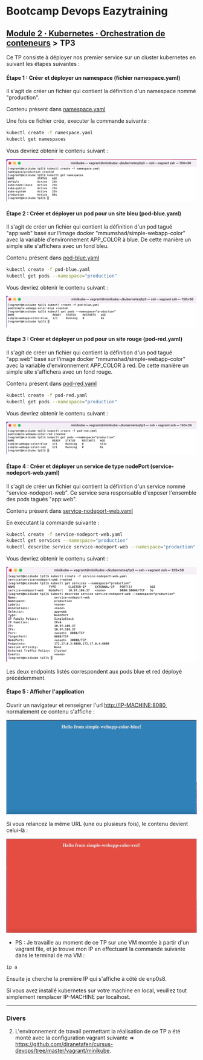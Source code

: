 # Bootcamp Devops Eazytraining

## [Module 2 · Kubernetes · Orchestration de conteneurs](https://github.com/jeandonaldroselin/eazytraining-devops-bootcamp-kubernetes) > TP3

Ce TP consiste à déployer nos premier service sur un cluster kubernetes en suivant les étapes suivantes : 

#### Étape 1 : Créer et déployer un namespace (fichier namespace.yaml)

Il s'agit de créer un fichier qui contient la définition d'un namespace nommé "production".

Contenu présent dans [namespace.yaml](./namespace.yaml)

Une fois ce fichier crée, executer la commande suivante : 

```bash
kubectl create -f namespace.yaml
kubectl get namespaces
```

Vous devriez obtenir le contenu suivant :

![1-k8s-service.png](1-k8s-service.png)

#### Étape 2 : Créer et déployer un pod pour un site bleu (pod-blue.yaml)

Il s'agit de créer un fichier qui contient la définition d'un pod tagué "app:web" basé sur l'image docker "mmumshad/simple-webapp-color" avec la variable d'environnement APP_COLOR à blue. De cette manière un simple site s'affichera avec un fond bleu.

Contenu présent dans [pod-blue.yaml](./pod-blue.yaml)

```bash
kubectl create -f pod-blue.yaml
kubectl get pods --namespace="production"
```

Vous devriez obtenir le contenu suivant :

![2-k8s-service.png](2-k8s-service.png)

#### Étape 3 : Créer et déployer un pod pour un site rouge (pod-red.yaml)

Il s'agit de créer un fichier qui contient la définition d'un pod tagué "app:web" basé sur l'image docker "mmumshad/simple-webapp-color" avec la variable d'environnement APP_COLOR à red. De cette manière un simple site s'affichera avec un fond rouge.

Contenu présent dans [pod-red.yaml](./pod-red.yaml)

```bash
kubectl create -f pod-red.yaml
kubectl get pods --namespace="production"
```

Vous devriez obtenir le contenu suivant :

![3-k8s-service.png](3-k8s-service.png)

#### Étape 4 : Créer et déployer un service de type nodePort (service-nodeport-web.yaml)

Il s'agit de créer un fichier qui contient la définition d'un service nommé "service-nodeport-web". Ce service sera responsable d'exposer l'ensemble des pods tagués "app:web".

Contenu présent dans [service-nodeport-web.yaml](./service-nodeport-web.yaml)

En executant la commande suivante : 

```bash
kubectl create -f service-nodeport-web.yaml
kubectl get services --namespace="production"
kubectl describe service service-nodeport-web --namespace="production"
```

Vous devriez obtenir le contenu suivant :

![4-k8s-service.png](4-k8s-service.png)

Les deux endpoints listés correspondent aux pods blue et red déployé précédemment.

#### Étape 5 : Afficher l'application

Ouvrir un navigateur et renseigner l'url [http://IP-MACHINE:8080](http://IP-MACHINE:8080), normalement ce contenu s'affiche :

![pod exposé blue](./1-simple-webapp-color-pod-browser-blue.png)

Si vous relancez la même URL (une ou plusieurs fois), le contenu devient celui-là :

![pod exposé red](./1-simple-webapp-color-pod-browser-red.png)


- PS : Je travaille au moment de ce TP sur une VM montée à partir d'un vagrant file, et je trouve mon IP en effectuant la commande suivante dans le terminal de ma VM : 

```bash
ip a
```

Ensuite je cherche la première IP qui s'affiche à côté de enp0s8. 

Si vous avez installé kubernetes sur votre machine en local, veuillez tout simplement remplacer IP-MACHINE par localhost.


----

### Divers

2) L'environnement de travail permettant la réalisation de ce TP a été monté avec la configuration vagrant suivante => https://github.com/diranetafen/cursus-devops/tree/master/vagrant/minikube.